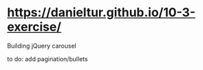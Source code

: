 # https://danieltur.github.io/10-3-exercise/
Building jQuery carousel

to do:
add pagination/bullets
